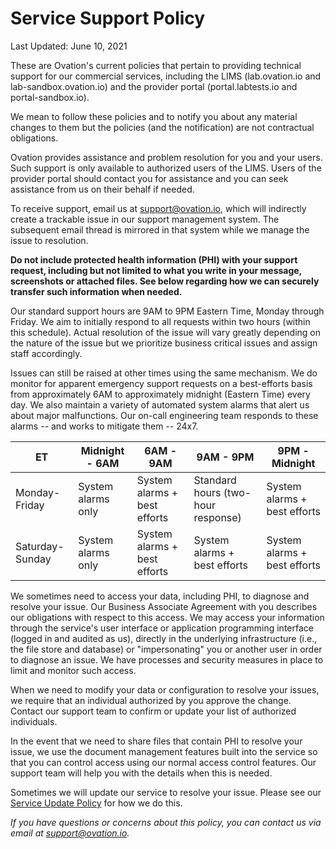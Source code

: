 # Service Support Policy

Last Updated: June 10, 2021

These are Ovation's current policies that pertain to providing technical support for our commercial services, including the LIMS (lab.ovation.io and lab-sandbox.ovation.io) and the provider portal (portal.labtests.io and portal-sandbox.io).

We mean to follow these policies and to notify you about any material changes to them but the policies (and the notification) are not contractual obligations.

Ovation provides assistance and problem resolution for you and your users. Such support is only available to authorized users of the LIMS. Users of the provider portal should contact you for assistance and you can seek assistance from us on their behalf if needed.

To receive support, email us at <a href="mailto:support@ovation.io">support@ovation.io</a>, which will indirectly create a trackable issue in our support management system. The subsequent email thread is mirrored in that system while we manage the issue to resolution.

**Do not include protected health information (PHI) with your support request, including but not limited to what you write in your message, screenshots or attached files. See below regarding how we can securely transfer such information when needed.**

Our standard support hours are 9AM to 9PM Eastern Time, Monday through Friday. We aim to initially respond to all requests within two hours (within this schedule). Actual resolution of the issue will vary greatly depending on the nature of the issue but we prioritize business critical issues and assign staff accordingly.

Issues can still be raised at other times using the same mechanism. We do monitor for apparent emergency support requests on a best-efforts basis from approximately 6AM to approximately midnight (Eastern Time) every day. We also maintain a variety of automated system alarms that alert us about major malfunctions. Our on-call engineering team responds to these alarms -- and works to mitigate them -- 24x7.

| ET              | Midnight - 6AM     | 6AM - 9AM                    | 9AM - 9PM                          | 9PM - Midnight               |
| --------------- | ------------------ | ---------------------------- | ---------------------------------- | ---------------------------- |
| Monday-Friday   | System alarms only | System alarms + best efforts | Standard hours (two-hour response) | System alarms + best efforts |
| Saturday-Sunday | System alarms only | System alarms + best efforts | System alarms + best efforts       | System alarms + best efforts |

We sometimes need to access your data, including PHI, to diagnose and resolve your issue. Our Business Associate Agreement with you describes our obligations with respect to this access. We may access your information through the service's user interface or application programming interface (logged in and audited as us), directly in the underlying infrastructure (i.e., the file store and database) or "impersonating" you or another user in order to diagnose an issue. We have processes and security measures in place to limit and monitor such access.

When we need to modify your data or configuration to resolve your issues, we require that an individual authorized by you approve the change. Contact our support team to confirm or update your list of authorized individuals.

In the event that we need to share files that contain PHI to resolve your issue, we use the document management features built into the service so that you can control access using our normal access control features. Our support team will help you with the details when this is needed.

Sometimes we will update our service to resolve your issue. Please see our [Service Update Policy](update.md) for how we do this.

_If you have questions or concerns about this policy, you can contact us via email at <a href="mailto:support@ovation.io">support@ovation.io</a>._
